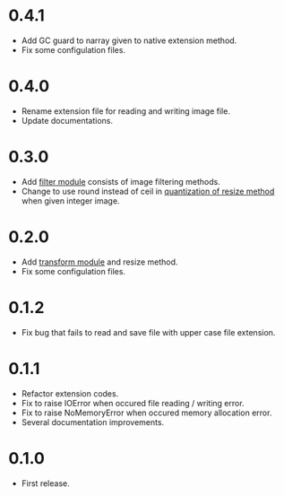 # 0.4.1
- Add GC guard to narray given to native extension method.
- Fix some configulation files.

# 0.4.0
- Rename extension file for reading and writing image file.
- Update documentations.

# 0.3.0
- Add [filter module](https://yoshoku.github.io/magro/doc/Magro/Filter.html) consists of image filtering methods.
- Change to use round instead of ceil in [quantization of resize method](https://github.com/yoshoku/magro/commit/1b3308ddfb98a650889483af3cd2045aaf6b8837) when given integer image.

# 0.2.0
- Add [transform module](https://yoshoku.github.io/magro/doc/Magro/Transform.html) and resize method.
- Fix some configulation files.

# 0.1.2
- Fix bug that fails to read and save file with upper case file extension.

# 0.1.1
- Refactor extension codes.
- Fix to raise IOError when occured file reading / writing error.
- Fix to raise NoMemoryError when occured memory allocation error.
- Several documentation improvements.

# 0.1.0
- First release.
